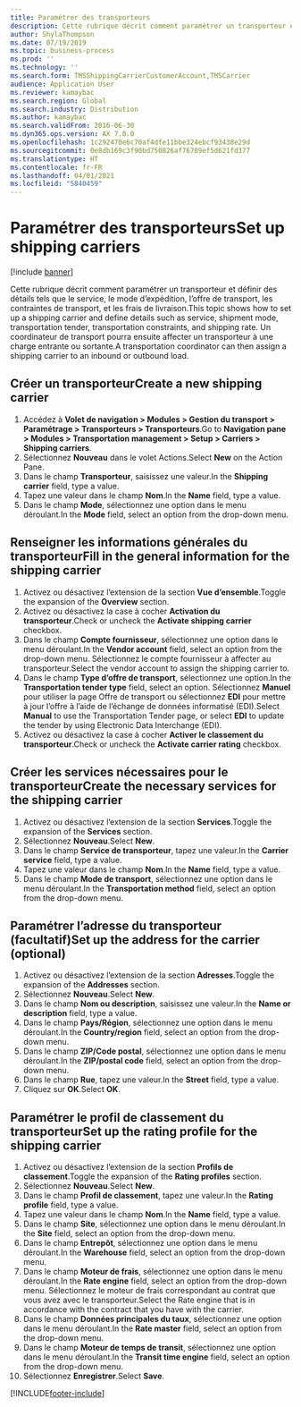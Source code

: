 ```yaml
---
title: Paramétrer des transporteurs
description: Cette rubrique décrit comment paramétrer un transporteur et définir des détails tels que le service, le mode d’expédition, l’offre de transport, les contraintes de transport, et les frais de livraison.
author: ShylaThompson
ms.date: 07/19/2019
ms.topic: business-process
ms.prod: ''
ms.technology: ''
ms.search.form: TMSShippingCarrierCustomerAccount,TMSCarrier
audience: Application User
ms.reviewer: kamaybac
ms.search.region: Global
ms.search.industry: Distribution
ms.author: kamaybac
ms.search.validFrom: 2016-06-30
ms.dyn365.ops.version: AX 7.0.0
ms.openlocfilehash: 1c292470e6c70af4dfe11bbe324ebcf93438e29d
ms.sourcegitcommit: 0e8db169c3f90bd750826af76709ef5d621fd377
ms.translationtype: HT
ms.contentlocale: fr-FR
ms.lasthandoff: 04/01/2021
ms.locfileid: "5840459"
---
```

# <a name="set-up-shipping-carriers"></a><span data-ttu-id="0aa0c-103">Paramétrer des transporteurs</span><span class="sxs-lookup"><span data-stu-id="0aa0c-103">Set up shipping carriers</span></span>

[!include [banner](../../includes/banner.md)]

<span data-ttu-id="0aa0c-104">Cette rubrique décrit comment paramétrer un transporteur et définir des détails tels que le service, le mode d’expédition, l’offre de transport, les contraintes de transport, et les frais de livraison.</span><span class="sxs-lookup"><span data-stu-id="0aa0c-104">This topic shows how to set up a shipping carrier and define details such as service, shipment mode, transportation tender, transportation constraints, and shipping rate.</span></span> <span data-ttu-id="0aa0c-105">Un coordinateur de transport pourra ensuite affecter un transporteur à une charge entrante ou sortante.</span><span class="sxs-lookup"><span data-stu-id="0aa0c-105">A transportation coordinator can then assign a shipping carrier to an inbound or outbound load.</span></span>


## <a name="create-a-new-shipping-carrier"></a><span data-ttu-id="0aa0c-106">Créer un transporteur</span><span class="sxs-lookup"><span data-stu-id="0aa0c-106">Create a new shipping carrier</span></span>
1. <span data-ttu-id="0aa0c-107">Accédez à **Volet de navigation > Modules > Gestion du transport > Paramétrage > Transporteurs > Transporteurs**.</span><span class="sxs-lookup"><span data-stu-id="0aa0c-107">Go to **Navigation pane > Modules > Transportation management > Setup > Carriers > Shipping carriers**.</span></span>
2. <span data-ttu-id="0aa0c-108">Sélectionnez **Nouveau** dans le volet Actions.</span><span class="sxs-lookup"><span data-stu-id="0aa0c-108">Select **New** on the Action Pane.</span></span>
3. <span data-ttu-id="0aa0c-109">Dans le champ **Transporteur**, saisissez une valeur.</span><span class="sxs-lookup"><span data-stu-id="0aa0c-109">In the **Shipping carrier** field, type a value.</span></span>
4. <span data-ttu-id="0aa0c-110">Tapez une valeur dans le champ **Nom**.</span><span class="sxs-lookup"><span data-stu-id="0aa0c-110">In the **Name** field, type a value.</span></span>
5. <span data-ttu-id="0aa0c-111">Dans le champ **Mode**, sélectionnez une option dans le menu déroulant.</span><span class="sxs-lookup"><span data-stu-id="0aa0c-111">In the **Mode** field, select an option from the drop-down menu.</span></span>

## <a name="fill-in-the-general-information-for-the-shipping-carrier"></a><span data-ttu-id="0aa0c-112">Renseigner les informations générales du transporteur</span><span class="sxs-lookup"><span data-stu-id="0aa0c-112">Fill in the general information for the shipping carrier</span></span>
1. <span data-ttu-id="0aa0c-113">Activez ou désactivez l’extension de la section **Vue d’ensemble**.</span><span class="sxs-lookup"><span data-stu-id="0aa0c-113">Toggle the expansion of the **Overview** section.</span></span>
2. <span data-ttu-id="0aa0c-114">Activez ou désactivez la case à cocher **Activation du transporteur**.</span><span class="sxs-lookup"><span data-stu-id="0aa0c-114">Check or uncheck the **Activate shipping carrier** checkbox.</span></span>
3. <span data-ttu-id="0aa0c-115">Dans le champ **Compte fournisseur**, sélectionnez une option dans le menu déroulant.</span><span class="sxs-lookup"><span data-stu-id="0aa0c-115">In the **Vendor account** field, select an option from the drop-down menu.</span></span> <span data-ttu-id="0aa0c-116">Sélectionnez le compte fournisseur à affecter au transporteur.</span><span class="sxs-lookup"><span data-stu-id="0aa0c-116">Select the vendor account to assign the shipping carrier to.</span></span>  
4. <span data-ttu-id="0aa0c-117">Dans le champ **Type d’offre de transport**, sélectionnez une option.</span><span class="sxs-lookup"><span data-stu-id="0aa0c-117">In the **Transportation tender type** field, select an option.</span></span> <span data-ttu-id="0aa0c-118">Sélectionnez **Manuel** pour utiliser la page Offre de transport ou sélectionnez **EDI** pour mettre à jour l’offre à l’aide de l’échange de données informatisé (EDI).</span><span class="sxs-lookup"><span data-stu-id="0aa0c-118">Select **Manual** to use the Transportation Tender page, or select **EDI** to update the tender by using Electronic Data Interchange (EDI).</span></span>  
5. <span data-ttu-id="0aa0c-119">Activez ou désactivez la case à cocher **Activer le classement du transporteur**.</span><span class="sxs-lookup"><span data-stu-id="0aa0c-119">Check or uncheck the **Activate carrier rating** checkbox.</span></span>

## <a name="create-the-necessary-services-for-the-shipping-carrier"></a><span data-ttu-id="0aa0c-120">Créer les services nécessaires pour le transporteur</span><span class="sxs-lookup"><span data-stu-id="0aa0c-120">Create the necessary services for the shipping carrier</span></span>
1. <span data-ttu-id="0aa0c-121">Activez ou désactivez l’extension de la section **Services**.</span><span class="sxs-lookup"><span data-stu-id="0aa0c-121">Toggle the expansion of the **Services** section.</span></span>
2. <span data-ttu-id="0aa0c-122">Sélectionnez **Nouveau**.</span><span class="sxs-lookup"><span data-stu-id="0aa0c-122">Select **New**.</span></span>
3. <span data-ttu-id="0aa0c-123">Dans le champ **Service de transporteur**, tapez une valeur.</span><span class="sxs-lookup"><span data-stu-id="0aa0c-123">In the **Carrier service** field, type a value.</span></span>
4. <span data-ttu-id="0aa0c-124">Tapez une valeur dans le champ **Nom**.</span><span class="sxs-lookup"><span data-stu-id="0aa0c-124">In the **Name** field, type a value.</span></span>
5. <span data-ttu-id="0aa0c-125">Dans le champ **Mode de transport**, sélectionnez une option dans le menu déroulant.</span><span class="sxs-lookup"><span data-stu-id="0aa0c-125">In the **Transportation method** field, select an option from the drop-down menu.</span></span>

## <a name="set-up-the-address-for-the-carrier-optional"></a><span data-ttu-id="0aa0c-126">Paramétrer l’adresse du transporteur (facultatif)</span><span class="sxs-lookup"><span data-stu-id="0aa0c-126">Set up the address for the carrier (optional)</span></span>
1. <span data-ttu-id="0aa0c-127">Activez ou désactivez l’extension de la section **Adresses**.</span><span class="sxs-lookup"><span data-stu-id="0aa0c-127">Toggle the expansion of the **Addresses** section.</span></span>
2. <span data-ttu-id="0aa0c-128">Sélectionnez **Nouveau**.</span><span class="sxs-lookup"><span data-stu-id="0aa0c-128">Select **New**.</span></span>
3. <span data-ttu-id="0aa0c-129">Dans le champ **Nom ou description**, saisissez une valeur.</span><span class="sxs-lookup"><span data-stu-id="0aa0c-129">In the **Name or description** field, type a value.</span></span>
4. <span data-ttu-id="0aa0c-130">Dans le champ **Pays/Région**, sélectionnez une option dans le menu déroulant.</span><span class="sxs-lookup"><span data-stu-id="0aa0c-130">In the **Country/region** field, select an option from the drop-down menu.</span></span>
5. <span data-ttu-id="0aa0c-131">Dans le champ **ZIP/Code postal**, sélectionnez une option dans le menu déroulant.</span><span class="sxs-lookup"><span data-stu-id="0aa0c-131">In the **ZIP/postal code** field, select an option from the drop-down menu.</span></span>
6. <span data-ttu-id="0aa0c-132">Dans le champ **Rue**, tapez une valeur.</span><span class="sxs-lookup"><span data-stu-id="0aa0c-132">In the **Street** field, type a value.</span></span>
7. <span data-ttu-id="0aa0c-133">Cliquez sur **OK**.</span><span class="sxs-lookup"><span data-stu-id="0aa0c-133">Select **OK**.</span></span>

## <a name="set-up-the-rating-profile-for-the-shipping-carrier"></a><span data-ttu-id="0aa0c-134">Paramétrer le profil de classement du transporteur</span><span class="sxs-lookup"><span data-stu-id="0aa0c-134">Set up the rating profile for the shipping carrier</span></span>
1. <span data-ttu-id="0aa0c-135">Activez ou désactivez l’extension de la section **Profils de classement**.</span><span class="sxs-lookup"><span data-stu-id="0aa0c-135">Toggle the expansion of the **Rating profiles** section.</span></span>
2. <span data-ttu-id="0aa0c-136">Sélectionnez **Nouveau**.</span><span class="sxs-lookup"><span data-stu-id="0aa0c-136">Select **New**.</span></span>
3. <span data-ttu-id="0aa0c-137">Dans le champ **Profil de classement**, tapez une valeur.</span><span class="sxs-lookup"><span data-stu-id="0aa0c-137">In the **Rating profile** field, type a value.</span></span>
4. <span data-ttu-id="0aa0c-138">Tapez une valeur dans le champ **Nom**.</span><span class="sxs-lookup"><span data-stu-id="0aa0c-138">In the **Name** field, type a value.</span></span>
5. <span data-ttu-id="0aa0c-139">Dans le champ **Site**, sélectionnez une option dans le menu déroulant.</span><span class="sxs-lookup"><span data-stu-id="0aa0c-139">In the **Site** field, select an option from the drop-down menu.</span></span>
6. <span data-ttu-id="0aa0c-140">Dans le champ **Entrepôt**, sélectionnez une option dans le menu déroulant.</span><span class="sxs-lookup"><span data-stu-id="0aa0c-140">In the **Warehouse** field, select an option from the drop-down menu.</span></span>
7. <span data-ttu-id="0aa0c-141">Dans le champ **Moteur de frais**, sélectionnez une option dans le menu déroulant.</span><span class="sxs-lookup"><span data-stu-id="0aa0c-141">In the **Rate engine** field, select an option from the drop-down menu.</span></span> <span data-ttu-id="0aa0c-142">Sélectionnez le moteur de frais correspondant au contrat que vous avez avec le transporteur.</span><span class="sxs-lookup"><span data-stu-id="0aa0c-142">Select the Rate engine that is in accordance with the contract that you have with the carrier.</span></span>  
8. <span data-ttu-id="0aa0c-143">Dans le champ **Données principales du taux**, sélectionnez une option dans le menu déroulant.</span><span class="sxs-lookup"><span data-stu-id="0aa0c-143">In the **Rate master** field, select an option from the drop-down menu.</span></span>
9. <span data-ttu-id="0aa0c-144">Dans le champ **Moteur de temps de transit**, sélectionnez une option dans le menu déroulant.</span><span class="sxs-lookup"><span data-stu-id="0aa0c-144">In the **Transit time engine** field, select an option from the drop-down menu.</span></span>
10. <span data-ttu-id="0aa0c-145">Sélectionnez **Enregistrer**.</span><span class="sxs-lookup"><span data-stu-id="0aa0c-145">Select **Save**.</span></span>



[!INCLUDE[footer-include](../../../includes/footer-banner.md)]